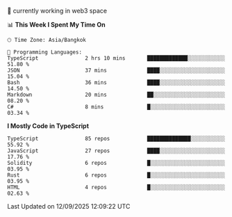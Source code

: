 🔭 currently working in web3 space

<!--START_SECTION:waka-->
📊 **This Week I Spent My Time On** 

```text
🕑︎ Time Zone: Asia/Bangkok

💬 Programming Languages: 
TypeScript               2 hrs 10 mins       █████████████░░░░░░░░░░░░   51.80 % 
JSON                     37 mins             ████░░░░░░░░░░░░░░░░░░░░░   15.04 % 
Bash                     36 mins             ████░░░░░░░░░░░░░░░░░░░░░   14.50 % 
Markdown                 20 mins             ██░░░░░░░░░░░░░░░░░░░░░░░   08.20 % 
C#                       8 mins              █░░░░░░░░░░░░░░░░░░░░░░░░   03.34 % 
```

**I Mostly Code in TypeScript** 

```text
TypeScript               85 repos            ██████████████░░░░░░░░░░░   55.92 % 
JavaScript               27 repos            ████░░░░░░░░░░░░░░░░░░░░░   17.76 % 
Solidity                 6 repos             █░░░░░░░░░░░░░░░░░░░░░░░░   03.95 % 
Rust                     6 repos             █░░░░░░░░░░░░░░░░░░░░░░░░   03.95 % 
HTML                     4 repos             █░░░░░░░░░░░░░░░░░░░░░░░░   02.63 % 
```




 Last Updated on 12/09/2025 12:09:22 UTC
<!--END_SECTION:waka-->

